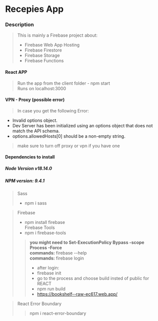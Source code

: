 # Recepies App

### Description
> This is mainly a Firebase project about:  
> - Firebase Web App Hosting  
> - Firebase Firestore  
> - Firebase Storage  
> - Firebase Functions  

#### React APP
> Run the app from the client folder - npm start  
> Runs on localhost:3000  

#### VPN - Proxy (possible error)
> In case you get the following Error:  
 - Invalid options object. 
 - Dev Server has been initialized using an options object that does not match the API schema.    
 - options.allowedHosts[0] should be a non-empty string.  
> make sure to turn off proxy or vpn if you have one


#### Dependencies to install
##### Node Version v18.14.0
##### NPM version: 9.4.1

> Sass
> - npm i sass

> Firebase
> - npm install firebase  
> Firebase Tools  
> - npm i firebase-tools  
>> **you might need to Set-ExecutionPolicy Bypass -scope Process -Force**  
>> **commands:** firebase --help  
>> **commands:** firebase login  
>> - after login:   
>> - firebase init  
>> - go to the process and choose build insted of public for REACT  
>> - npm run build  
>> - https://bookshelf--raw-ec617.web.app/  

> React Error Boundary  
>>npm i react-error-boundary  

